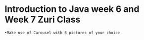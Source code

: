 # Introduction to Java week 6 and Week 7 Zuri Class
	
	•Make use of Carousel with 6 pictures of your choice
